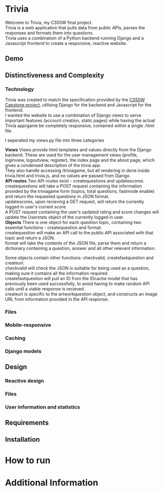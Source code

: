 # Trivia
Welcome to Trivia, my CS50W final project.<br>
Trivia is a web application that pulls data from public APIs, parses the responses and formats them into questions.<br>
Trivia uses a combination of a Python backend running Django and a Javascript frontend to create a responsive, reactive website. <br>


## Demo

## Distinctiveness and Complexity

### Technology

Trivia was created to match the specification provided by the [CS50W Capstone project](https://cs50.harvard.edu/web/2020/projects/final/capstone/), utilising Django for the backend and Javascript for the frontend.  <br>
I wanted the website to use a combination of Django views to serve important features (account creation, static pages) while having the actual Trivia app/game be completely responsive, contained within a single .html file. <br>

I seperated my views.py file into three categories

**Views**
Views provide html templates and values directly from the Django backend.  These are used for the user management views (profile, loginview, logoutview, register), the index page and the about page, which gives a condensed description of the trivia app.<br>
They also handle accessing /triviagame, but all rendering in done inside trivia.html and trivia.js, and no values are passed from Django.<br>
**API routes**
Two API routes exist - createquestions and updatescores.
createquestions will take a POST request containing the information provided by the triviagame form (topics, total questions, fastmode enable) and return the requested questions in JSON format.<br>
updatescores, upon recieving a GET request, will return the currently logged in user's current score.<br>
A POST request containing the user's updated rating and score changes will update the Userstats object of the currently logged in user.<br>
**Objects**
There is one object for each question topic, containing two essential functions - createquestion and format. <br>
createquestion will make an API call to the public API associated with that topic and return a JSON. <br>
format will take the contents of the JSON file, parse them and return a dictionary containing a question, answer and all other relevant information.<br>

Some objects contain other functions: checkvalid, createfastquestion and createurl. <br>
checkvalid will check the JSON is suitable for being used as a question, making sure it contains all the information required. <br>
createfastquestion will pull an ID from the IDcache model that has previously been used successfully, to avoid having to make random API calls until a viable response is recieved. <br>
createurl is specific to the artworkquestion object, and constructs an image URL from information provided in the API response. <br>




### Files

### Mobile-responsive

### Caching

### Django models
 
## Design

### Reactive design

### Files



### User information and statistics

## Requirements

## Installation 

# How to run

# Additional Information